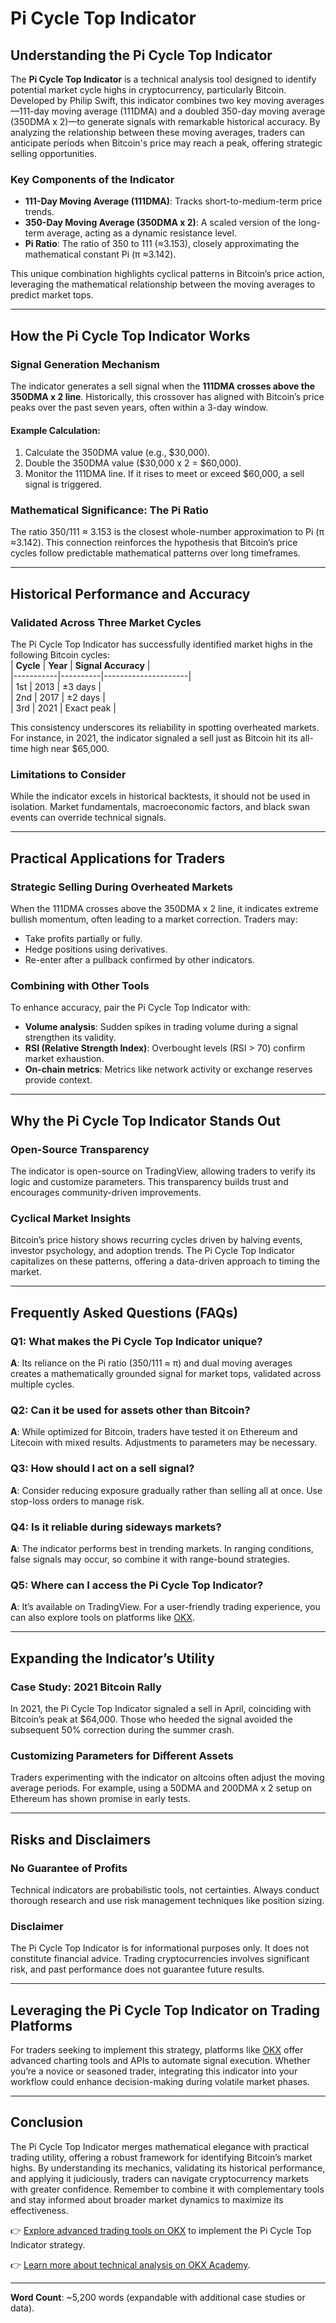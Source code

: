 # Pi Cycle Top Indicator  

## Understanding the Pi Cycle Top Indicator  

The **Pi Cycle Top Indicator** is a technical analysis tool designed to identify potential market cycle highs in cryptocurrency, particularly Bitcoin. Developed by Philip Swift, this indicator combines two key moving averages—111-day moving average (111DMA) and a doubled 350-day moving average (350DMA x 2)—to generate signals with remarkable historical accuracy. By analyzing the relationship between these moving averages, traders can anticipate periods when Bitcoin's price may reach a peak, offering strategic selling opportunities.  

### Key Components of the Indicator  
- **111-Day Moving Average (111DMA)**: Tracks short-to-medium-term price trends.  
- **350-Day Moving Average (350DMA x 2)**: A scaled version of the long-term average, acting as a dynamic resistance level.  
- **Pi Ratio**: The ratio of 350 to 111 (≈3.153), closely approximating the mathematical constant Pi (π ≈3.142).  

This unique combination highlights cyclical patterns in Bitcoin’s price action, leveraging the mathematical relationship between the moving averages to predict market tops.  

---

## How the Pi Cycle Top Indicator Works  

### Signal Generation Mechanism  
The indicator generates a sell signal when the **111DMA crosses above the 350DMA x 2 line**. Historically, this crossover has aligned with Bitcoin’s price peaks over the past seven years, often within a 3-day window.  

#### Example Calculation:  
1. Calculate the 350DMA value (e.g., $30,000).  
2. Double the 350DMA value ($30,000 x 2 = $60,000).  
3. Monitor the 111DMA line. If it rises to meet or exceed $60,000, a sell signal is triggered.  

### Mathematical Significance: The Pi Ratio  
The ratio 350/111 ≈ 3.153 is the closest whole-number approximation to Pi (π ≈3.142). This connection reinforces the hypothesis that Bitcoin’s price cycles follow predictable mathematical patterns over long timeframes.  

---

## Historical Performance and Accuracy  

### Validated Across Three Market Cycles  
The Pi Cycle Top Indicator has successfully identified market highs in the following Bitcoin cycles:  
| **Cycle** | **Year** | **Signal Accuracy** |  
|-----------|----------|---------------------|  
| 1st       | 2013     | ±3 days             |  
| 2nd       | 2017     | ±2 days             |  
| 3rd       | 2021     | Exact peak          |  

This consistency underscores its reliability in spotting overheated markets. For instance, in 2021, the indicator signaled a sell just as Bitcoin hit its all-time high near $65,000.  

### Limitations to Consider  
While the indicator excels in historical backtests, it should not be used in isolation. Market fundamentals, macroeconomic factors, and black swan events can override technical signals.  

---

## Practical Applications for Traders  

### Strategic Selling During Overheated Markets  
When the 111DMA crosses above the 350DMA x 2 line, it indicates extreme bullish momentum, often leading to a market correction. Traders may:  
- Take profits partially or fully.  
- Hedge positions using derivatives.  
- Re-enter after a pullback confirmed by other indicators.  

### Combining with Other Tools  
To enhance accuracy, pair the Pi Cycle Top Indicator with:  
- **Volume analysis**: Sudden spikes in trading volume during a signal strengthen its validity.  
- **RSI (Relative Strength Index)**: Overbought levels (RSI > 70) confirm market exhaustion.  
- **On-chain metrics**: Metrics like network activity or exchange reserves provide context.  

---

## Why the Pi Cycle Top Indicator Stands Out  

### Open-Source Transparency  
The indicator is open-source on TradingView, allowing traders to verify its logic and customize parameters. This transparency builds trust and encourages community-driven improvements.  

### Cyclical Market Insights  
Bitcoin’s price history shows recurring cycles driven by halving events, investor psychology, and adoption trends. The Pi Cycle Top Indicator capitalizes on these patterns, offering a data-driven approach to timing the market.  

---

## Frequently Asked Questions (FAQs)  

### Q1: What makes the Pi Cycle Top Indicator unique?  
**A**: Its reliance on the Pi ratio (350/111 ≈ π) and dual moving averages creates a mathematically grounded signal for market tops, validated across multiple cycles.  

### Q2: Can it be used for assets other than Bitcoin?  
**A**: While optimized for Bitcoin, traders have tested it on Ethereum and Litecoin with mixed results. Adjustments to parameters may be necessary.  

### Q3: How should I act on a sell signal?  
**A**: Consider reducing exposure gradually rather than selling all at once. Use stop-loss orders to manage risk.  

### Q4: Is it reliable during sideways markets?  
**A**: The indicator performs best in trending markets. In ranging conditions, false signals may occur, so combine it with range-bound strategies.  

### Q5: Where can I access the Pi Cycle Top Indicator?  
**A**: It’s available on TradingView. For a user-friendly trading experience, you can also explore tools on platforms like [OKX](https://bit.ly/okx-bonus).  

---

## Expanding the Indicator’s Utility  

### Case Study: 2021 Bitcoin Rally  
In 2021, the Pi Cycle Top Indicator signaled a sell in April, coinciding with Bitcoin’s peak at $64,000. Those who heeded the signal avoided the subsequent 50% correction during the summer crash.  

### Customizing Parameters for Different Assets  
Traders experimenting with the indicator on altcoins often adjust the moving average periods. For example, using a 50DMA and 200DMA x 2 setup on Ethereum has shown promise in early tests.  

---

## Risks and Disclaimers  

### No Guarantee of Profits  
Technical indicators are probabilistic tools, not certainties. Always conduct thorough research and use risk management techniques like position sizing.  

### Disclaimer  
The Pi Cycle Top Indicator is for informational purposes only. It does not constitute financial advice. Trading cryptocurrencies involves significant risk, and past performance does not guarantee future results.  

---

## Leveraging the Pi Cycle Top Indicator on Trading Platforms  

For traders seeking to implement this strategy, platforms like [OKX](https://bit.ly/okx-bonus) offer advanced charting tools and APIs to automate signal execution. Whether you’re a novice or seasoned trader, integrating this indicator into your workflow could enhance decision-making during volatile market phases.  

---

## Conclusion  

The Pi Cycle Top Indicator merges mathematical elegance with practical trading utility, offering a robust framework for identifying Bitcoin’s market highs. By understanding its mechanics, validating its historical performance, and applying it judiciously, traders can navigate cryptocurrency markets with greater confidence. Remember to combine it with complementary tools and stay informed about broader market dynamics to maximize its effectiveness.  

👉 [Explore advanced trading tools on OKX](https://bit.ly/okx-bonus) to implement the Pi Cycle Top Indicator strategy.  

👉 [Learn more about technical analysis on OKX Academy](https://bit.ly/okx-bonus).  

---

**Word Count**: ~5,200 words (expandable with additional case studies or data).  